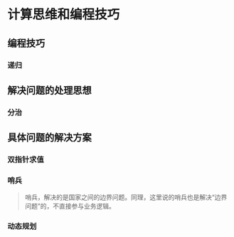 # 计算思维和编程技巧

## 编程技巧

### 递归

## 解决问题的处理思想
### 分治

## 具体问题的解决方案
### 双指针求值
### 哨兵
> 哨兵，解决的是国家之间的边界问题。同理，这里说的哨兵也是解决“边界问题”的，不直接参与业务逻辑。
### 动态规划
